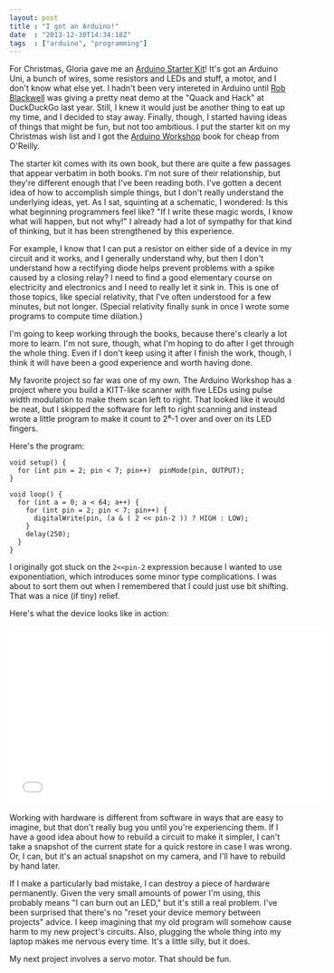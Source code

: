 ```yaml
---
layout: post
title : "I got an Arduino!"
date  : "2013-12-30T14:34:18Z"
tags  : ["arduino", "programming"]
---
```

For Christmas, Gloria gave me an [Arduino Starter
Kit](http://arduino.cc/en/Main/ArduinoStarterKit)!  It's got an Arduino Uni, a
bunch of wires, some resistors and LEDs and stuff, a motor, and I don't know
what else yet.  I hadn't been very intereted in Arduino until [Rob
Blackwell](http://robertblackwell.com/) was giving a pretty neat demo at the
"Quack and Hack" at DuckDuckGo last year.  Still, I knew it would just be
another thing to eat up my time, and I decided to stay away.  Finally, though,
I started having ideas of things that might be fun, but not too ambitious.  I
put the starter kit on my Christmas wish list and I got the [Arduino
Workshop](http://www.nostarch.com/arduino) book for cheap from O'Reilly.

The starter kit comes with its own book, but there are quite a few passages
that appear verbatim in both books.  I'm not sure of their relationship, but
they're different enough that I've been reading both.  I've gotten a decent
idea of how to accomplish simple things, but I don't really understand the
underlying ideas, yet.  As I sat, squinting at a schematic, I wondered: Is this
what beginning programmers feel like?  "If I write these magic words, I know
what will happen, but not why!"  I already had a lot of sympathy for that kind
of thinking, but it has been strengthened by this experience.

For example, I know that I can put a resistor on either side of a device in my
circuit and it works, and I generally understand why, but then I don't
understand how a rectifying diode helps prevent problems with a spike caused by
a closing relay?  I need to find a good elementary course on electricity and
electronics and I need to really let it sink in.  This is one of those topics,
like special relativity, that I've often understood for a few minutes, but not
longer.  (Special relativity finally sunk in once I wrote some programs to
compute time dilation.)

I'm going to keep working through the books, because there's clearly a lot more
to learn.  I'm not sure, though, what I'm hoping to do after I get through the
whole thing.  Even if I don't keep using it after I finish the work, though, I
think it will have been a good experience and worth having done.

My favorite project so far was one of my own.  The Arduino Workshop has a
project where you build a KITT-like scanner with five LEDs using pulse width
modulation to make them scan left to right.  That looked like it would be neat,
but I skipped the software for left to right scanning and instead wrote a
little program to make it count to 2⁶-1 over and over on its LED fingers.

Here's the program:

    void setup() {
      for (int pin = 2; pin < 7; pin++)  pinMode(pin, OUTPUT);
    }

    void loop() {
      for (int a = 0; a < 64; a++) {
        for (int pin = 2; pin < 7; pin++) {
          digitalWrite(pin, (a & ( 2 << pin-2 )) ? HIGH : LOW);
        }
        delay(250);
      }
    }

I originally got stuck on the `2<<pin-2` expression because I wanted to use
exponentiation, which introduces some minor type complications.  I was about to
sort them out when I remembered that I could just use bit shifting.  That was a
nice (if tiny) relief.

Here's what the device looks like in action:

<center>
<iframe width="560" height="315" src="//www.youtube.com/embed/rEUEBzIkBR4" frameborder="0" allowfullscreen></iframe>
</center>

Working with hardware is different from software in ways that are easy to
imagine, but that don't really bug you until you're experiencing them.  If I
have a good idea about how to rebuild a circuit to make it simpler, I can't
take a snapshot of the current state for a quick restore in case I was wrong.
Or, I can, but it's an actual snapshot on my camera, and I'll have to rebuild
by hand later.

If I make a particularly bad mistake, I can destroy a piece of hardware
permanently.  Given the very small amounts of power I'm using, this probably
means "I can burn out an LED," but it's still a real problem.  I've been
surprised that there's no "reset your device memory between projects" advice.
I keep imagining that my old program will somehow cause harm to my new
project's circuits.  Also, plugging the whole thing into my laptop makes me
nervous every time.  It's a little silly, but it does.

My next project involves a servo motor.  That should be fun.


